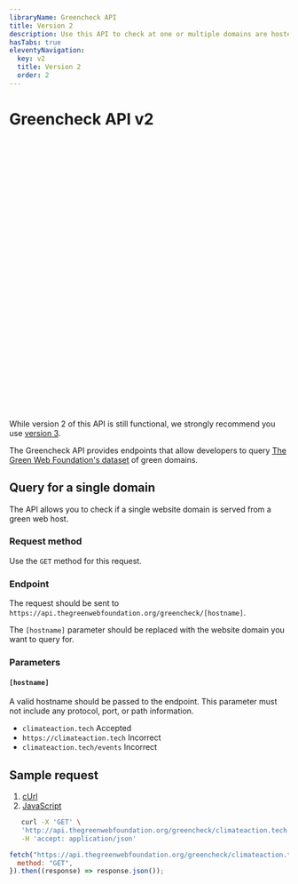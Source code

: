 ```yaml
---
libraryName: Greencheck API
title: Version 2
description: Use this API to check at one or multiple domains are hosted on a green web host recognised by The Green Web Foundation.
hasTabs: true
eleventyNavigation:
  key: v2
  title: Version 2
  order: 2
---
```


# Greencheck API v2

<div class="alert alert-warning">
      <div>
        <svg xmlns="http://www.w3.org/2000/svg" class="stroke-current flex-shrink-0 h-6 w-6" fill="none" viewBox="0 0 24 24"><path stroke-linecap="round" stroke-linejoin="round" stroke-width="2" d="M12 9v2m0 4h.01m-6.938 4h13.856c1.54 0 2.502-1.667 1.732-3L13.732 4c-.77-1.333-2.694-1.333-3.464 0L3.34 16c-.77 1.333.192 3 1.732 3z" /></svg>
          <span>While version 2 of this API is still functional, we strongly recommend you use <a href="/api/greencheck/v3/">version 3</a>.</span>
          </div>
      </div>

The Greencheck API provides endpoints that allow developers to query [The Green Web Foundation's dataset](https://datasets.thegreenwebfoundation.org/) of green domains.

## Query for a single domain

The API allows you to check if a single website domain is served from a green web host.

### Request method

Use the `GET` method for this request.

### Endpoint

The request should be sent to `https://api.thegreenwebfoundation.org/greencheck/[hostname]`.

The `[hostname]` parameter should be replaced with the website domain you want to query for.

### Parameters

#### `[hostname]`

A valid hostname should be passed to the endpoint. This parameter must not include any protocol, port, or path information.

- `climateaction.tech` <span class="badge align-middle badge-success">Accepted</span>
- `https://climateaction.tech` <span class="badge align-middle badge-error">Incorrect</span>
- `climateaction.tech/events` <span class="badge align-middle badge-error">Incorrect</span>

## Sample request

<seven-minute-tabs>
   <ol role="tablist" aria-label="What does this tab chooser do?">
    <li><a href="#curl" role="tab">cUrl</a></li>
    <li><a href="#js" role="tab">JavaScript</a></li>
   </ol>

   <div id="curl" role="tabpanel">

```sh
   curl -X 'GET' \
   'http://api.thegreenwebfoundation.org/greencheck/climateaction.tech' \
   -H 'accept: application/json'
```

   </div>
   <div id="js" role="tabpanel">

```javascript
fetch("https://api.thegreenwebfoundation.org/greencheck/climateaction.tech", {
  method: "GET",
}).then((response) => response.json());
```

   </div>
</seven-minute-tabs>

